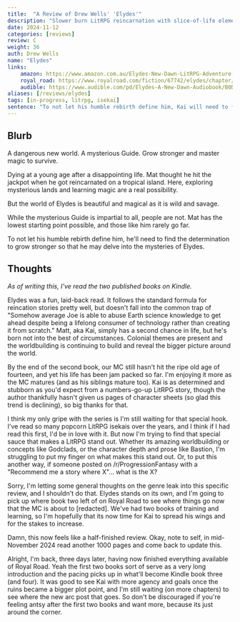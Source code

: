 ```yaml
---
title:  "A Review of Drew Wells' 'Elydes'"
description: "Slower burn LitRPG reincarnation with slice-of-life elements and lots of training."
date: 2024-11-12
categories: [reviews]
review: C
weight: 36
auth: Drew Wells
name: "Elydes"
links:
    amazon: https://www.amazon.com.au/Elydes-New-Dawn-LitRPG-Adventure-ebook/dp/B0CV23ZFQ5
    royal_road: https://www.royalroad.com/fiction/67742/elydes/chapter/1819450/elydes-tides-of-change-is-now-out-on-kindle
    audible: https://www.audible.com/pd/Elydes-A-New-Dawn-Audiobook/B0D4MV2PTF
aliases: [/reviews/elydes]
tags: [in-progress, litrpg, isekai]
sentence: "To not let his humble rebirth define him, Kai will need to find the determination to grow stronger so that he may delve into the mysteries of Elydes."
---
```


## Blurb

A dangerous new world. A mysterious Guide. Grow stronger and master magic to survive.


Dying at a young age after a disappointing life. Mat thought he hit the jackpot when he got reincarnated on a tropical island. Here, exploring mysterious lands and learning magic are a real possibility.

But the world of Elydes is beautiful and magical as it is wild and savage.

While the mysterious Guide is impartial to all, people are not. Mat has the lowest starting point possible, and those like him rarely go far.

To not let his humble rebirth define him, he'll need to find the determination to grow stronger so that he may delve into the mysteries of Elydes.


## Thoughts

*As of writing this, I've read the two published books on Kindle.*

Elydes was a fun, laid-back read. It follows the standard formula for reincation stories pretty well, but doesn't fall into the common trap of "Somehow average Joe is able to abuse Earth science knowledge to get ahead despite being a lifelong consumer of technology rather than creating it from scratch." Matt, aka Kai, simply has a second chance in life, but he's born not into the best of circumstances. Colonial themes are present and the worldbuilding is continuing to build and reveal the bigger picture around the world.

By the end of the second book, our MC still hasn't hit the ripe old age of fourteen, and yet his life has been jam packed so far. I'm enjoying it more as the MC matures (and as his siblings mature too). Kai is as determined and stubborn as you'd expect from a numbers-go-up LitRPG story, though the author thankfully hasn't given us pages of character sheets (so glad this trend is declining), so big thanks for that.

I think my only gripe with the series is I'm still waiting for that special hook. I've read so many popcorn LitRPG isekais over the years, and I think if I had read this first, I'd be in love with it. But now I'm trying to find that special sauce that makes a LitRPG stand out. Whether its amazing worldbuilding or concepts like Godclads, or the character depth and prose like Bastion, I'm struggling to put my finger on what makes this stand out. Or, to put this another way, if someone posted on /r/ProgressionFantasy with a "Recommend me a story where X"... what is the X?

Sorry, I'm letting some general thoughts on the genre leak into this specific review, and I shouldn't do that. Elydes stands on its own, and I'm going to pick up where book two left of on Royal Road to see where things go now that the MC is about to [redacted]. We've had two books of training and learning, so I'm hopefully that its now time for Kai to spread his wings and for the stakes to increase.

Damn, this now feels like a half-finished review. Okay, note to self, in mid-November 2024 read another 1000 pages and come back to update this.

Alright, I'm back, three days later, having now finished everything available of Royal Road. Yeah the first two books sort of serve as a very long introduction and the pacing picks up in what'll become Kindle book three (and four). It was good to see Kai with more agency and goals once the ruins became a bigger plot point, and I'm still waiting (on more chapters) to see where the new arc post that goes. So don't be discouraged if you're feeling antsy after the first two books and want more, because its just around the corner.